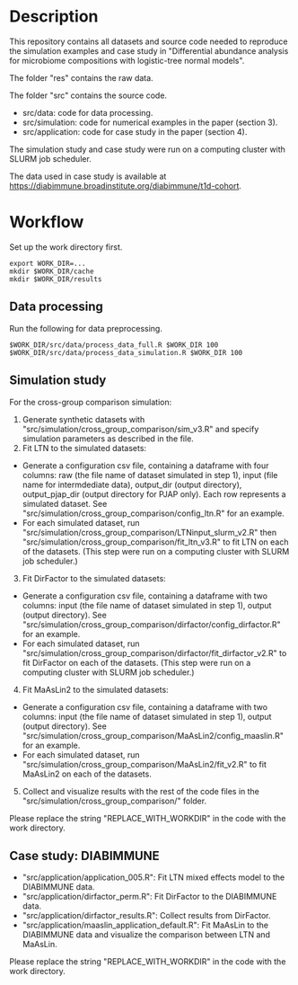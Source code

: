 # Description

This repository contains all datasets and source code needed to reproduce the simulation examples and case study in "Differential abundance analysis for microbiome compositions with logistic-tree normal models".

The folder "res" contains the raw data.

The folder "src" contains the source code. 
- src/data: code for data processing.
- src/simulation: code for numerical examples in the paper (section 3).
- src/application: code for case study in the paper (section 4).

The simulation study and case study were run on a computing cluster with SLURM job scheduler.

The data used in case study is available at https://diabimmune.broadinstitute.org/diabimmune/t1d-cohort. 

# Workflow

Set up the work directory first. 
```
export WORK_DIR=...
mkdir $WORK_DIR/cache
mkdir $WORK_DIR/results
```

## Data processing

Run the following for data preprocessing.

```
$WORK_DIR/src/data/process_data_full.R $WORK_DIR 100
$WORK_DIR/src/data/process_data_simulation.R $WORK_DIR 100
```

## Simulation study

For the cross-group comparison simulation:
1. Generate synthetic datasets with "src/simulation/cross_group_comparison/sim_v3.R" and specify simulation parameters as described in the file.
2. Fit LTN to the simulated datasets:
- Generate a configuration csv file, containing a dataframe with four columns: raw (the file name of dataset simulated in step 1), input (file name for intermdediate data), output_dir (output directory), output_pjap_dir (output directory for PJAP only). Each row represents a simulated dataset. See "src/simulation/cross_group_comparison/config_ltn.R" for an example.
- For each simulated dataset, run "src/simulation/cross_group_comparison/LTNinput_slurm_v2.R" then "src/simulation/cross_group_comparison/fit_ltn_v3.R" to fit LTN on each of the datasets. (This step were run on a computing cluster with SLURM job scheduler.)
3. Fit DirFactor to the simulated datasets:
- Generate a configuration csv file, containing a dataframe with two columns: input (the file name of dataset simulated in step 1), output (output directory). See "src/simulation/cross_group_comparison/dirfactor/config_dirfactor.R" for an example. 
- For each simulated dataset, run "src/simulation/cross_group_comparison/dirfactor/fit_dirfactor_v2.R" to fit DirFactor on each of the datasets. (This step were run on a computing cluster with SLURM job scheduler.)
4. Fit MaAsLin2 to the simulated datasets:
- Generate a configuration csv file, containing a dataframe with two columns: input (the file name of dataset simulated in step 1), output (output directory). See "src/simulation/cross_group_comparison/MaAsLin2/config_maaslin.R" for an example. 
- For each simulated dataset, run "src/simulation/cross_group_comparison/MaAsLin2/fit_v2.R" to fit MaAsLin2 on each of the datasets. 
5. Collect and visualize results with the rest of the code files in the "src/simulation/cross_group_comparison/" folder.

Please replace the string "REPLACE_WITH_WORKDIR" in the code with the work directory. 

## Case study: DIABIMMUNE 

- "src/application/application_005.R": Fit LTN mixed effects model to the DIABIMMUNE data.
- "src/application/dirfactor_perm.R": Fit DirFactor to the DIABIMMUNE data.
- "src/application/dirfactor_results.R": Collect results from DirFactor.
- "src/application/maaslin_application_default.R": Fit MaAsLin to the DIABIMMUNE data and visualize the comparison between LTN and MaAsLin. 

Please replace the string "REPLACE_WITH_WORKDIR" in the code with the work directory. 






